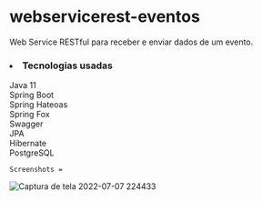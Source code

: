 # webservicerest-eventos
Web Service RESTful para receber e enviar dados de um evento.

<h3><li>Tecnologias usadas</li></h3>
    Java 11<br>
    Spring Boot<br>
    Spring Hateoas<br>
    Spring Fox<br>
    Swagger<br>
    JPA<br>
    Hibernate<br>
    PostgreSQL<br>
    
    Screenshots =
![Captura de tela 2022-07-07 224433](https://user-images.githubusercontent.com/89152312/177900073-c115cb12-0148-4d8a-b26b-1d7b60fe9608.png)
